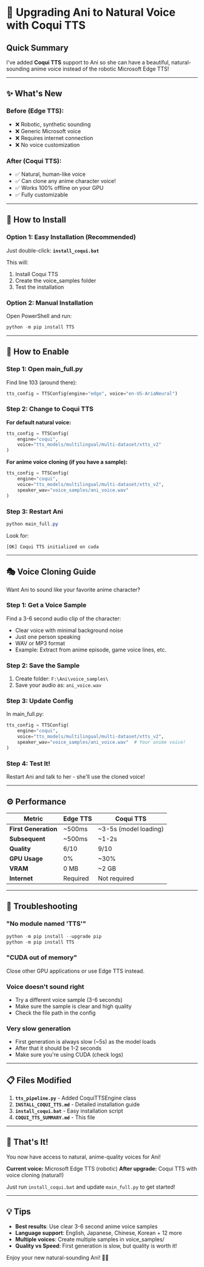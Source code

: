 # 🎤 Upgrading Ani to Natural Voice with Coqui TTS

## Quick Summary

I've added **Coqui TTS** support to Ani so she can have a beautiful, natural-sounding anime voice instead of the robotic Microsoft Edge TTS!

---

## ✨ What's New

### **Before (Edge TTS):**
- ❌ Robotic, synthetic sounding
- ❌ Generic Microsoft voice
- ❌ Requires internet connection
- ❌ No voice customization

### **After (Coqui TTS):**
- ✅ Natural, human-like voice
- ✅ Can clone any anime character voice!
- ✅ Works 100% offline on your GPU
- ✅ Fully customizable

---

## 🚀 How to Install

### **Option 1: Easy Installation (Recommended)**

Just double-click: **`install_coqui.bat`**

This will:
1. Install Coqui TTS
2. Create the voice_samples folder
3. Test the installation

### **Option 2: Manual Installation**

Open PowerShell and run:
```powershell
python -m pip install TTS
```

---

## 🎯 How to Enable

### **Step 1: Open main_full.py**

Find line 103 (around there):
```python
tts_config = TTSConfig(engine="edge", voice="en-US-AriaNeural")
```

### **Step 2: Change to Coqui TTS**

**For default natural voice:**
```python
tts_config = TTSConfig(
    engine="coqui",
    voice="tts_models/multilingual/multi-dataset/xtts_v2"
)
```

**For anime voice cloning (if you have a sample):**
```python
tts_config = TTSConfig(
    engine="coqui",
    voice="tts_models/multilingual/multi-dataset/xtts_v2",
    speaker_wav="voice_samples/ani_voice.wav"
)
```

### **Step 3: Restart Ani**

```powershell
python main_full.py
```

Look for:
```
[OK] Coqui TTS initialized on cuda
```

---

## 🎭 Voice Cloning Guide

Want Ani to sound like your favorite anime character?

### **Step 1: Get a Voice Sample**

Find a 3-6 second audio clip of the character:
- Clear voice with minimal background noise
- Just one person speaking
- WAV or MP3 format
- Example: Extract from anime episode, game voice lines, etc.

### **Step 2: Save the Sample**

1. Create folder: `F:\Ani\voice_samples\`
2. Save your audio as: `ani_voice.wav`

### **Step 3: Update Config**

In main_full.py:
```python
tts_config = TTSConfig(
    engine="coqui",
    voice="tts_models/multilingual/multi-dataset/xtts_v2",
    speaker_wav="voice_samples/ani_voice.wav"  # Your anime voice!
)
```

### **Step 4: Test It!**

Restart Ani and talk to her - she'll use the cloned voice!

---

## ⚙️ Performance

| Metric | Edge TTS | Coqui TTS |
|--------|----------|-----------|
| **First Generation** | ~500ms | ~3-5s (model loading) |
| **Subsequent** | ~500ms | ~1-2s |
| **Quality** | 6/10 | 9/10 |
| **GPU Usage** | 0% | ~30% |
| **VRAM** | 0 MB | ~2 GB |
| **Internet** | Required | Not required |

---

## 🔧 Troubleshooting

### "No module named 'TTS'"
```powershell
python -m pip install --upgrade pip
python -m pip install TTS
```

### "CUDA out of memory"
Close other GPU applications or use Edge TTS instead.

### Voice doesn't sound right
- Try a different voice sample (3-6 seconds)
- Make sure the sample is clear and high quality
- Check the file path in the config

### Very slow generation
- First generation is always slow (~5s) as the model loads
- After that it should be 1-2 seconds
- Make sure you're using CUDA (check logs)

---

## 📋 Files Modified

1. **`tts_pipeline.py`** - Added CoquiTTSEngine class
2. **`INSTALL_COQUI_TTS.md`** - Detailed installation guide
3. **`install_coqui.bat`** - Easy installation script
4. **`COQUI_TTS_SUMMARY.md`** - This file

---

## 🎉 That's It!

You now have access to natural, anime-quality voices for Ani!

**Current voice:** Microsoft Edge TTS (robotic)
**After upgrade:** Coqui TTS with voice cloning (natural!)

Just run `install_coqui.bat` and update `main_full.py` to get started!

---

## 💡 Tips

- **Best results**: Use clear 3-6 second anime voice samples
- **Language support**: English, Japanese, Chinese, Korean + 12 more
- **Multiple voices**: Create multiple samples in voice_samples/
- **Quality vs Speed**: First generation is slow, but quality is worth it!

Enjoy your new natural-sounding Ani! 🎤✨
